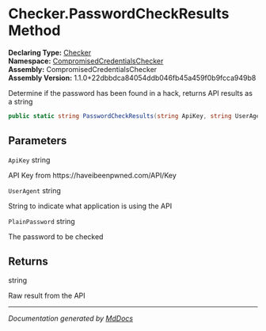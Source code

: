 ﻿<!--  
  <auto-generated>   
    The contents of this file were generated by a tool.  
    Changes to this file may be list if the file is regenerated  
  </auto-generated>   
-->

# Checker.PasswordCheckResults Method

**Declaring Type:** [Checker](../index.md)  
**Namespace:** [CompromisedCredentialsChecker](../../index.md)  
**Assembly:** CompromisedCredentialsChecker  
**Assembly Version:** 1.1.0+22dbbdca84054ddb046fb45a459f0b9fcca949b8

Determine if the password has been found in a hack, returns API results as a string

```csharp
public static string PasswordCheckResults(string ApiKey, string UserAgent, string PlainPassword);
```

## Parameters

`ApiKey`  string

API Key from https:\/\/haveibeenpwned.com\/API\/Key

`UserAgent`  string

String to indicate what application is using the API

`PlainPassword`  string

The password to be checked

## Returns

string

Raw result from the API

___

*Documentation generated by [MdDocs](https://github.com/ap0llo/mddocs)*
